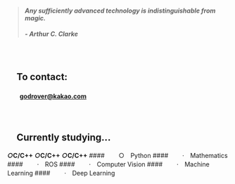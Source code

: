 > #### *Any sufficiently advanced technology is indistinguishable from magic.*
> ##### - Arthur C. Clarke

　

## 　**To contact:**
#### 　　godrover@kakao.com

　

## 　**Currently studying...**
<h5 style="display:inline;">○</h5><h4 style="display:inline;">C/C++</h4>
<h5 style="display:inline;">○</h5><h4 style="display:inline;">C/C++</h4>
<h5 style="display:inline;">○</h5><h4 style="display:inline;">C/C++</h4>
#### 　　○　Python
#### 　　·　Mathematics
#### 　　·　ROS
#### 　　·　Computer Vision
#### 　　·　Machine Learning
#### 　　·　Deep Learning

